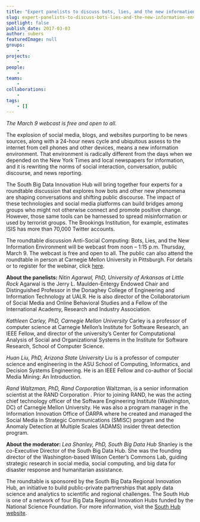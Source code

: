 ```yaml
---
title: "Expert panelists to discuss bots, lies, and the new information environment"
slug: expert-panelists-to-discuss-bots-lies-and-the-new-information-environment
spotlight: false
publish_date: 2017-03-03
author: subers
featuredImage: null
groups:
    - 
projects:
    - 
people:
    - 
teams: 
    - 
collaborations:
    - 
tags:
    - []
---
```

<em>The March 9 webcast is free and open to all.</em>

The explosion of social media, blogs, and websites purporting to be news sources, along with a 24-hour news cycle and ubiquitous assess to the internet from cell phones and other devices, means a new information environment. That environment is radically different from the days when we depended on the New York Times and local newspapers for information, and it is rewriting the norms of social interaction, conversation, public discourse, and news reporting.<!--more-->

The South Big Data Innovation Hub will bring together four experts for a roundtable discussion that explores how bots and other new phenomena are shaping conversations and shifting public discourse. The impact of these technologies and social media platforms can build bridges among groups who might not otherwise connect and promote positive change. However, those same tools can be harnessed to spread misinformation or used by terrorist groups. The Brookings Institution, for example, estimates ISIS has more than 70,000 Twitter accounts.

The roundtable discussion Anti-Social Computing: Bots, Lies, and the New Information Environment will be webcast from noon – 1:15 p.m. Thursday, March 9. The webcast is free and open to all. The public can also attend the roundtable in person at Carnegie Mellon University in Pittsburgh. For details or to register for the webinar, click <a href="https://southbdhub.wordpress.com/programs/virtual-roundtables/" target="_blank">here</a>.

<strong>About the panelists:
</strong><em>Nitin Agarwal, PhD, University of Arkansas at Little Rock</em>
Agarwal is the Jerry L. Maulden-Entergy Endowed Chair and Distinguished Professor in the Donaghey College of Engineering and Information Technology at UALR. He is also director of the Collaboratorium of Social Media and Online Behavioral Studies and a Fellow of the International Academy, Research and Industry Association.

<em>Kathleen Carley, PhD, Carnegie Mellon University</em>
Carley is a professor of computer science at Carnegie Mellon’s Institute for Software Research, an IEEE Fellow, and director of the university’s Center for Computational Analysis of Social and Organizational Systems in the Institute for Software Research, School of Computer Science.

<em>Huan Liu, PhD, Arizona State University</em>
Liu is a professor of computer science and engineering in the ASU School of Computing, Informatics, and Decision Systems Engineering. He is an IEEE Fellow and co-author of Social Media Mining: An Introduction.

<em>Rand Waltzman, PhD, Rand Corporation</em>
Waltzman, is a senior information scientist at the RAND Corporation . Prior to joining RAND, he was the acting chief technology officer of the Software Engineering Institute (Washington, DC) of Carnegie Mellon University. He was also a program manager in the Information Innovation Office of DARPA where he created and managed the Social Media in Strategic Communications (SMISC) program and the Anomaly Detection at Multiple Scales (ADAMS) insider threat detection program.

<strong>About the moderator:
</strong><em>Lea Shanley, PhD, South Big Data Hub</em>
Shanley is the co-Executive Director of the South Big Data Hub. She was the founding director of the Washington-based Wilson Center’s Commons Lab, guiding strategic research in social media, social computing, and big data for disaster response and humanitarian assistance.

The roundtable is sponsored by the South Big Data Regional Innovation Hub, an initiative to build public-private partnerships that apply data science and analytics to scientific and regional challenges. The South Hub is one of a network of four Big Data Regional Innovation Hubs funded by the National Science Foundation. For more information, visit the <a href="http://southbdhub.com/" target="_blank">South Hub website</a>.
